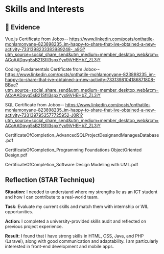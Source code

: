 # Skills and Interests

## 📄 Evidence

Vue.js Certificate from Jobox-- https://www.linkedin.com/posts/onthatile-mohlamonyane-823898235_im-happy-to-share-that-ive-obtained-a-new-activity-7331398233383989248-_a9G?utm_source=social_share_send&utm_medium=member_desktop_web&rcm=ACoAADqvg5sB21SfIl3spxYyx9iVHEHbZ_ZL3iY

Coding Fundamentals Certificate from Jobox-- https://www.linkedin.com/posts/onthatile-mohlamonyane-823898235_im-happy-to-share-that-ive-obtained-a-new-activity-7331398104186871808-BBue?utm_source=social_share_send&utm_medium=member_desktop_web&rcm=ACoAADqvg5sB21SfIl3spxYyx9iVHEHbZ_ZL3iY
 
SQL Certificate from Jobox-- https://www.linkedin.com/posts/onthatile-mohlamonyane-823898235_im-happy-to-share-that-ive-obtained-a-new-activity-7331397953577725952-J0R1?utm_source=social_share_send&utm_medium=member_desktop_web&rcm=ACoAADqvg5sB21SfIl3spxYyx9iVHEHbZ_ZL3iY

CertificateOfCompletion_AdvancedSQLProjectDesignandManageaDatabase.pdf

CertificateOfCompletion_Programming Foundations ObjectOriented Design.pdf

CertificateOfCompletion_Software Design Modeling with UML.pdf


## Reflection (STAR Technique)

**Situation:** I needed to understand where my strengths lie as an ICT student and how I can contribute to a real-world team. 

**Task:** Evaluate my current skills and match them with internship or WIL opportunities.  

**Action:** I completed a university-provided skills audit and reflected on previous project experience.  

**Result:** I found that I have strong skills in HTML, CSS, Java, and PHP (Laravel), along with good communication and adaptability. I am particularly interested in front-end development and mobile apps.

